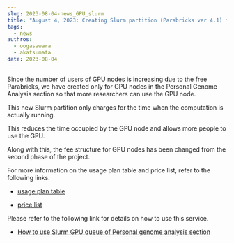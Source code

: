 ```yaml
---
slug: 2023-08-04-news_GPU_slurm
title: "August 4, 2023: Creating Slurm partition (Parabricks ver 4.1) for only GPU node of the personal genome section"
tags:
  - news
authros:
  - oogasawara
  - akatsumata
date: 2023-08-04
---
```



Since the number of users of GPU nodes is increasing due to the free Parabricks, we have created only for GPU nodes in the Personal Genome Analysis section so that more researchers can use the GPU node.

This new Slurm partition only charges for the time when the computation is actually running.

This reduces the time occupied by the GPU node and allows more people to use the GPU.

Along with this, the fee structure for GPU nodes has been changed from the second phase of the project.

For more information on the usage plan table and price list, refer to the following links.

- [<u>usage plan table</u>](/application/resource_extension)

- [<u>price list</u>](/application/use_policy/)

Please refer to the following link for details on how to use this service.

- [How to use Slurm GPU queue of Personal genome analysis section](personal_genome_division/gpu_slurm)
